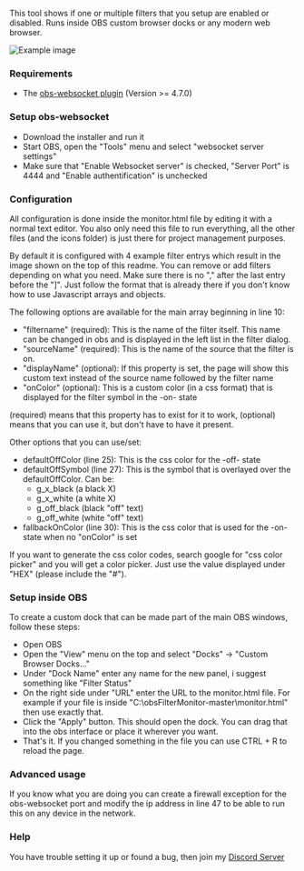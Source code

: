 This tool shows if one or multiple filters that you setup are enabled or disabled. Runs inside OBS custom browser docks or any modern web browser.

![Example image](https://www.lebaston100.de/data/lebcdn/git/obsfiltermonitor/example1.jpg)

### Requirements

- The [obs-websocket plugin](https://github.com/Palakis/obs-websocket/releases) (Version >= 4.7.0)

### Setup obs-websocket

- Download the installer and run it
- Start OBS, open the "Tools" menu and select "websocket server settings"
- Make sure that "Enable Websocket server" is checked, "Server Port" is 4444 and "Enable authentification" is unchecked

### Configuration

All configuration is done inside the monitor.html file by editing it with a normal text editor. You also only need this file to run everything, all the other files (and the icons folder) is just there for project management purposes.

By default it is configured with 4 example filter entrys which result in the image shown on the top of this readme. You can remove or add filters depending on what you need. Make sure there is no "," after the last entry before the "]". Just follow the format that is already there if you don't know how to use Javascript arrays and objects.

The following options are available for the main array beginning in line 10:
- "filtername" (required): This is the name of the filter itself. This name can be changed in obs and is displayed in the left list in the filter dialog.
- "sourceName" (required): This is the name of the source that the filter is on.
- "displayName" (optional): If this property is set, the page will show this custom text instead of the source name followed by the filter name
- "onColor" (optional): This is a custom color (in a css format) that is displayed for the filter symbol in the -on- state

(required) means that this property has to exist for it to work, (optional) means that you can use it, but don't have to have it present.

Other options that you can use/set:
- defaultOffColor (line 25): This is the css color for the -off- state
- defaultOffSymbol (line 27): This is the symbol that is overlayed over the defaultOffColor. Can be:
	- g_x_black (a black X)
	- g_x_white (a white X)
	- g_off_black (black "off" text)
	- g_off_white (white "off" text)
- fallbackOnColor (line 30): This is the css color that is used for the -on- state when no "onColor" is set

If you want to generate the css color codes, search google for "css color picker" and you will get a color picker. Just use the value displayed under "HEX" (please include the "#").


### Setup inside OBS

To create a custom dock that can be made part of the main OBS windows, follow these steps:
- Open OBS
- Open the "View" menu on the top and select "Docks" -> "Custom Browser Docks..."
- Under "Dock Name" enter any name for the new panel, i suggest something like "Filter Status"
- On the right side under "URL" enter the URL to the monitor.html file. For example if your file is inside "C:\obsFilterMonitor-master\monitor.html" then use exactly that.
- Click the "Apply" button. This should open the dock. You can drag that into the obs interface or place it wherever you want.
- That's it. If you changed something in the file you can use CTRL + R to reload the page.

### Advanced usage

If you know what you are doing you can create a firewall exception for the obs-websocket port and modify the ip address in line 47 to be able to run this on any device in the network.

### Help

You have trouble setting it up or found a bug, then join my [Discord Server](https://discord.gg/PCYQJwX)
